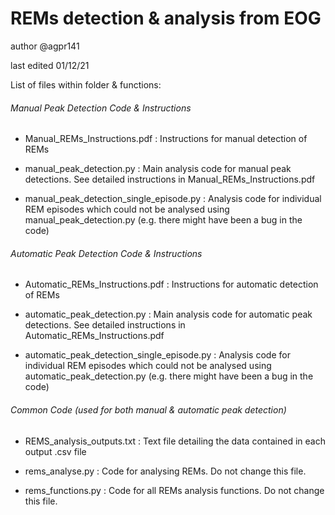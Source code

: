 # REMs detection & analysis from EOG

author @agpr141 

last edited 01/12/21

List of files within folder & functions:

###### Manual Peak Detection Code & Instructions

* Manual_REMs_Instructions.pdf :  Instructions for manual detection of REMs

* manual_peak_detection.py :  Main analysis code for manual peak detections. See detailed instructions in Manual_REMs_Instructions.pdf

* manual_peak_detection_single_episode.py :  Analysis code for individual REM episodes which could not be analysed using manual_peak_detection.py (e.g. there might have been a bug in the code)

###### Automatic Peak Detection Code & Instructions

* Automatic_REMs_Instructions.pdf :  Instructions for automatic detection of REMs

* automatic_peak_detection.py :  Main analysis code for automatic peak detections. See detailed instructions in Automatic_REMs_Instructions.pdf

* automatic_peak_detection_single_episode.py :  Analysis code for individual REM episodes which could not be analysed using automatic_peak_detection.py (e.g. there might have been a bug in the code)

###### Common Code (used for both manual & automatic peak detection)

* REMS_analysis_outputs.txt :  Text file detailing the data contained in each output .csv file

* rems_analyse.py :  Code for analysing REMs. Do not change this file.

* rems_functions.py :  Code for all REMs analysis functions. Do not change this file.
